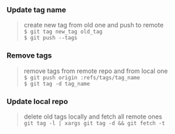 ### Update tag name
> create new tag from old one and push to remote  
`$ git tag new_tag old_tag`  
`$ git push --tags`

### Remove tags
> remove tags from remote repo and from local one  
`$ git push origin :refs/tags/tag_name`  
`$ git tag -d tag_name`

### Update local repo
> delete old tags locally and fetch all remote ones  
`git tag -l | xargs git tag -d && git fetch -t`  
